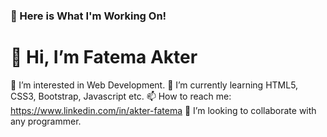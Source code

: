 ### 👋 Here is What I'm Working On!

 # 👋 Hi, I’m Fatema Akter
  👀 I’m interested in Web Development.
  🌱 I’m currently learning HTML5, CSS3, Bootstrap, Javascript etc.
  📫 How to reach me: https://www.linkedin.com/in/akter-fatema
  💞️ I’m looking to collaborate with any programmer.




